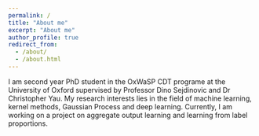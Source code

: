 ```yaml
---
permalink: /
title: "About me"
excerpt: "About me"
author_profile: true
redirect_from: 
  - /about/
  - /about.html
---
```


I am second year PhD student in the OxWaSP CDT programe at the University of Oxford supervised by Professor Dino Sejdinovic and Dr Christopher Yau. My research interests lies in the field of machine learning, kernel methods, Gaussian Process and deep learning. Currently, I am working on a project on aggregate output learning and learning from label proportions. 


